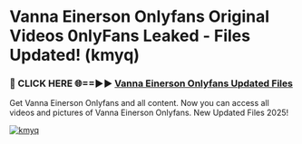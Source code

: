 # Vanna Einerson Onlyfans Original Videos 0nlyFans Leaked - Files Updated! (kmyq)

<h3>🔴 CLICK HERE 🌐==►► <a href="https://tinyurl.com/ehrbuxhb" rel="nofollow">Vanna Einerson Onlyfans Updated Files</a></h3>

Get Vanna Einerson Onlyfans and all content. Now you can access all videos and pictures of Vanna Einerson Onlyfans. New Updated Files 2025!

[![kmyq](https://i.imgur.com/lVYEuWS.gif)](https://tinyurl.com/ehrbuxhb)
